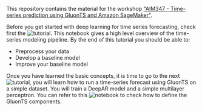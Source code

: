 This repository contains the material for the workshop ["AIM347 - Time-series prediction using GluonTS and Amazon SageMaker"](https://www.portal.reinvent.awsevents.com/connect/sessionDetail.ww?SESSION_ID=98535).


Before you get started with deep learning for time series forecasting, check first the ![tutorial](descriptive_stats.ipynb). This notebook gives a high level overview of the time-series modeling pipeline. By the end of this tutorial you should be able to:
- Preprocess your data
- Develop a baseline model
- Improve your baseline model

Once you have learned the basic concepts, it is time to go to the next ![tutorial](quickstart.ipynb), you will learn how to run a time-series forecast using GluonTS on a simple dataset. You will train a DeepAR model and a simple multilayer perceptron. You can refer to this ![notebook](Intro_to_gluonts.ipynb) to check how to define the GluonTS components.

